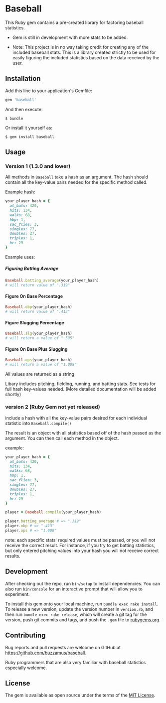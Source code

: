 # Baseball

This Ruby gem contains a pre-created library for factoring baseball statistics.

* Gem is still in development with more stats to be added.

* Note: This project is in no way taking credit for creating any of the included baseball stats.
This is a library created strictly to be used for easily figuring the included statistics based on the data received by the user.

## Installation

Add this line to your application's Gemfile:

```ruby
gem 'baseball'
```

And then execute:

    $ bundle

Or install it yourself as:

    $ gem install baseball

## Usage

### Version 1 (1.3.0 and lower)

All methods in `Baseball` take a hash as an argument. The hash should contain all the
key-value pairs needed for the specific method called.

Example hash:

```ruby
your_player_hash = {
  at_bats: 420,
  hits: 134,
  walks: 68,
  hbp: 1,
  sac_flies: 3,
  singles: 77,
  doubles: 27,
  triples: 1,
  hr: 29
}
```

Example uses:

##### Figuring Batting Average

```ruby
Baseball.batting_average(your_player_hash)
# will return value of ".319"
```

#### Figure On Base Percentage
```ruby
Baseball.obp(your_player_hash)
# will return value of ".413"
```

#### Figure Slugging Percentage
```ruby
Baseball.slg(your_player_hash)
# will return a value of ".595"
```

#### Figure On Base Plus Slugging
```ruby
Baseball.ops(your_player_hash)
# will return a value of "1.008"
```

All values are returned as a string

Libary includes pitching, fielding, running, and batting stats. See tests for full hash key-values needed.
(More detailed documentation will be added shortly)

### version 2 (Ruby Gem not yet released)

include a hash with all the key-value pairs desired for each individual statistic into `Baseball.compile()`

The result is an object with all statistics based off of the hash passed as the argument. You can then call each method in the object.

example:

```ruby
your_player_hash = {
  at_bats: 420,
  hits: 134,
  walks: 68,
  hbp: 1,
  sac_flies: 3,
  singles: 77,
  doubles: 27,
  triples: 1,
  hr: 29
}

player = Baseball.compile(your_player_hash)

player.batting_average # => ".319"
player.obp # => ".413"
player.ops # => "1.008"

```

note: each specific stats' required values must be passed, or you will not receive the correct result. For instance, if you try to get batting statistics, but only entered pitching values into your hash you will not receive correct results.

## Development

After checking out the repo, run `bin/setup` to install dependencies. You can also run `bin/console` for an interactive prompt that will allow you to experiment.

To install this gem onto your local machine, run `bundle exec rake install`. To release a new version, update the version number in `version.rb`, and then run `bundle exec rake release`, which will create a git tag for the version, push git commits and tags, and push the `.gem` file to [rubygems.org](https://rubygems.org).

## Contributing

Bug reports and pull requests are welcome on GitHub at https://github.com/buzzamus/baseball.

Ruby programmers that are also very familiar with baseball statistics especially welcome.

## License

The gem is available as open source under the terms of the [MIT License](https://opensource.org/licenses/MIT).
